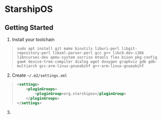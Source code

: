 # StarshipOS #
## Getting Started ##
1. Install your toolchain
> `sudo apt install git make binutils liburi-perl libgit-repository-perl libxml-parser-perl gcc g++ libc6-dev-i386 libncurses-dev qemu-system xorriso mtools flex bison pkg-config gawk device-tree-compiler dialog wget doxygen graphviz gdb gdb-multiarch gcc-arm-linux-gnueabihf g++-arm-linux-gnueabihf`
2. Create `~/.m2/settings.xml`

> ```xml
> <settings>
>     <pluginGroups>
>         <pluginGroup>org.starshipos</pluginGroup>
>     </pluginGroups>
> </settings>
> ```
3.